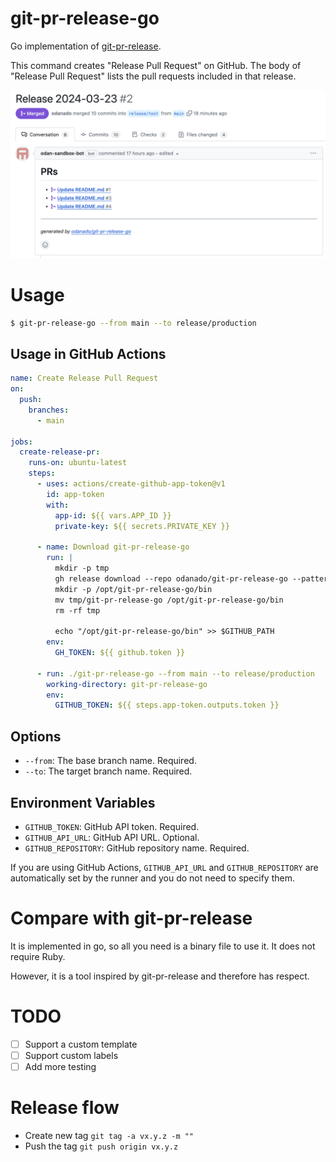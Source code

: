# git-pr-release-go

Go implementation of [git-pr-release](https://github.com/x-motemen/git-pr-release).

This command creates "Release Pull Request" on GitHub. The body of "Release Pull Request" lists the pull requests included in that release.

![](./images/screenshot.png)

# Usage

```bash
$ git-pr-release-go --from main --to release/production
```

## Usage in GitHub Actions

```yaml
name: Create Release Pull Request
on:
  push:
    branches:
      - main

jobs:
  create-release-pr:
    runs-on: ubuntu-latest
    steps:
      - uses: actions/create-github-app-token@v1
        id: app-token
        with:
          app-id: ${{ vars.APP_ID }}
          private-key: ${{ secrets.PRIVATE_KEY }}

      - name: Download git-pr-release-go
        run: |
          mkdir -p tmp
          gh release download --repo odanado/git-pr-release-go --pattern "*Linux_x86_64*" --output - | tar zxvf - -C tmp
          mkdir -p /opt/git-pr-release-go/bin
          mv tmp/git-pr-release-go /opt/git-pr-release-go/bin
          rm -rf tmp

          echo "/opt/git-pr-release-go/bin" >> $GITHUB_PATH
        env:
          GH_TOKEN: ${{ github.token }}

      - run: ./git-pr-release-go --from main --to release/production
        working-directory: git-pr-release-go
        env:
          GITHUB_TOKEN: ${{ steps.app-token.outputs.token }}
```

## Options

- `--from`: The base branch name. Required.
- `--to`: The target branch name. Required.

## Environment Variables

- `GITHUB_TOKEN`: GitHub API token. Required.
- `GITHUB_API_URL`: GitHub API URL. Optional.
- `GITHUB_REPOSITORY`: GitHub repository name. Required.

If you are using GitHub Actions, `GITHUB_API_URL` and `GITHUB_REPOSITORY` are automatically set by the runner and you do not need to specify them.

# Compare with git-pr-release

It is implemented in go, so all you need is a binary file to use it. It does not require Ruby.

However, it is a tool inspired by git-pr-release and therefore has respect.

# TODO
- [ ] Support a custom template
- [ ] Support custom labels
- [ ] Add more testing

# Release flow

- Create new tag `git tag -a vx.y.z -m ""`
- Push the tag `git push origin vx.y.z`
